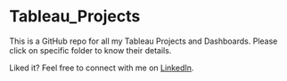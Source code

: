# Tableau_Projects

This is a GitHub repo for all my Tableau Projects and Dashboards. Please click on specific folder to know their details.

Liked it? Feel free to connect with me on [LinkedIn](https://www.linkedin.com/in/niteesh-chanabasanavar/).
